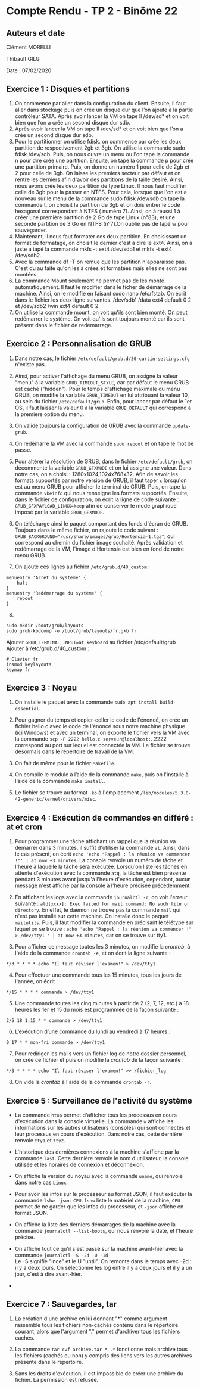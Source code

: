 # Compte Rendu - TP 2 - Binôme 22

## Auteurs et date
Clément MORELLI

Thibault GILG

Date : 07/02/2020
## Exercice 1 : Disques et partitions

1. On commence par aller dans la configuration du client. Ensuite, il faut aller dans stockage puis on crée un disque dur que l’on ajoute à la partie contrôleur SATA. Après avoir lancer la VM on tape ll /dev/sd* et on voit bien que l’on a crée un second disque dur sdb.
2.  Après avoir lancer la VM on tape ll /dev/sd* et on voit bien que l’on a crée un second disque dur sdb.
3. Pour le partitionner on utilise fdisk. on commence par crée les deux partition de respectivement 2gb et 3gb. On utilise la commande sudo fdisk /dev/sdb. Puis, on nous ouvre un menu ou l'on tape la commande n pour dire crée une partition. Ensuite, on tape la commande p pour crée une partition primaire. Puis, on donne un numéro 1 pour celle de 2gb et 2 pour celle de 3gb. On laisse les premiers secteur par défaut et on rentre les derniers afin d'avoir des partitions de la taille désiré. Ainsi, nous avons crée les deux partition de type Linux. Il nous faut modifier celle de 3gb pour la passer en NTFS. Pour cela, lorsque que l'on est a nouveau sur le menu de la commande  sudo fdisk /dev/sdb on tape la commande t, on choisit la partition de 3gb et on dois entrer le code hexagonal correspondant à NTFS ( numéro 7). Ainsi, on à réussi 1 à créer une première partition de 2 Go de type Linux (n°83), et une seconde partition de 3 Go en NTFS (n°7).On oublie pas de tapé w pour sauvegarder.
4. Maintenant, il nous faut formater ces deux partition. En choisissant un format de formatage, on choisit le dernier c'est à dire le ext4. Ainsi, on a juste a tapé la commande mkfs -t ext4 /dev/sdb1 et mkfs -t ext4 /dev/sdb2.
5. Avec la commande df -T on remue que les partition n'apparaisse pas. C'est du au faite qu'on les à crées et formatées mais elles ne sont pas montées.
6. La commande Mount seulement ne permet pas de les monté automatiquement. Il faut le modifier dans le ficher de démarrage de la machine. Ainsi, on le modifie en faisant sudo nano /etc/fstab. On écrit dans le fichier les deux ligne suivantes. /dev/sdb1 /data ext4 default 0 2 et /dev/sdb2 /win ext4 default 0 2.
7. On utilise la commande mount, on voit qu'ils sont bien monté. On peut redémarrer le système. On voit qu'ils sont toujours monté car ils sont présent dans le fichier de redémarrage.

## Exercice 2 : Personnalisation de GRUB

1. Dans notre cas, le fichier ```/etc/default/grub.d/50-curtin-settings.cfg``` n'existe pas.

2. Ainsi, pour activer l'affichage du menu GRUB, on assigne la valeur "menu" à la variable ```GRUB_TIMEOUT_STYLE```, car par défaut le menu GRUB est caché ("hidden"). Pour le temps d'affichage maximale du menu GRUB, on modifie la variable ```GRUB_TIMEOUT``` en lui attribuant la valeur 10, au sein du fichier ```/etc/default/grub```. Enfin, pour lancer par défaut le 1er OS, il faut laisser la valeur 0 à la variable ```GRUB_DEFAULT``` qui correspond à la première option du menu.

3. On valide toujours la configuration de GRUB avec la commande ```update-grub```.

4. On redémarre la VM avec la commande ```sudo reboot``` et on tape le mot de passe.

5. Pour altérer la résolution de GRUB, dans le fichier ```/etc/default/grub```, on décommente la variable ```GRUB_GFXMODE``` et on lui assigne une valeur. Dans notre cas, on a choisi : 1280x1024,1024x768x32. Afin de savoir les formats supportés par notre version de GRUB, il faut taper ```c``` lorsqu'on est au menu GRUB pour afficher le terminal de GRUB. Puis, on tape la commande ```vbeinfo``` qui nous renseigne les formats supportés. Ensuite, dans le fichier de configuration,  on écrit la ligne de code suivante : ```GRUB_GFXPAYLOAD_LINUX=keep``` afin de conserver le mode graphique imposé par la variable ```GRUB_GFXMODE```.

6. On télécharge ainsi le paquet comportant des fonds d'écran de GRUB. Toujours dans le même fichier, on rajoute le code suivant : ```GRUB_BACKGROUND="/usr/share/images/grub/Hortensia-1.tga"```, qui correspond au chemin du fichier image souhaité. Après validation et redémarrage de la VM, l'image d'Hortensia est bien en fond de notre menu GRUB. 

7. On ajoute ces lignes au fichier ```/etc/grub.d/40_custom``` :
```
menuentry 'Arrêt du système' { 
	halt 
} 
menuentry 'Redémarrage du système' { 
	reboot 
}
```

8.
 ```
sudo mkdir /boot/grub/layouts
sudo grub-kbdcomp -o /boot/grub/layouts/fr.gkb fr
```

Ajouter  `GRUB_TERMINAL_INPUT=at_keyboard`  au fichier /etc/default/grub Ajouter à /etc/grub.d/40_custom :

```
# Clavier fr
insmod keylayouts
keymap fr
```

## Exercice 3 : Noyau

1. On installe le paquet avec la commande ```sudo apt install build-essential```.

2. Pour gagner du temps et copier-coller le code de l'énoncé, on crée un fichier hello.c avec le code de l'énoncé sous notre machine physique (ici Windows) et avec un terminal, on exporte le fichier vers la VM avec la commande ```scp -P 2222 hello.c serveur@localhost:```. 2222 correspond au port sur lequel est connectée la VM. Le fichier se trouve désormais dans le répertoire de travail de la VM.

3. On fait de même pour le fichier ```Makefile```.

4. On compile le module à l’aide de la commande ```make```, puis on l'installe à l’aide de la commande ```make install```.

5. Le fichier se trouve au format ```.ko``` à l'emplacement ```/lib/modules/5.3.0-42-generic/kernel/drivers/misc```.

## Exercice 4 : Exécution de commandes en différé : at et cron
1. Pour programmer une tâche affichant un rappel que la réunion va démarrer dans 3 minutes, il suffit d'utiliser la commande ```at```. Ainsi, dans le cas présent, on écrit ```echo 'echo "Rappel : la réunion va commencer !"' | at now +3 minutes```. La console renvoie un numéro de tâche et l'heure à laquelle la tâche sera exécutée. Lorsqu'on liste les tâches en attente d'exécution avec la commande ```atq```, la tâche est bien présente pendant 3 minutes avant jusqu'à l'heure d'exécution, cependant, aucun message n'est affiché par la console à l'heure précisée précédemment. 

2. En affichant les logs avec la commande ```journalctl -r```, on voit l'erreur suivante : ```atd[xxxx]: Exec failed for mail command: No such file or directory```. En effet, le daemon ne trouve pas la commande ```mail``` qui n'est pas installé sur cette machine. On installe donc le paquet ```mailutils```. Puis, il faut modifier la commande en précisant le télétype sur lequel on se trouve : ```echo 'echo "Rappel : la réunion va commencer !" > /dev/tty1 ' | at now +3 minutes```, car on se trouve sur tty1.

3. Pour afficher ce message toutes les 3 minutes, on modifie la *crontab*, à l'aide de la commande ```crontab -e```, et on écrit la ligne suivante :
```
*/3 * * * * echo "Il faut réviser l'examen!" > /dev/tty1
```

4. Pour effectuer une commande tous les 15 minutes, tous les jours de l'année, on écrit :
```
*/15 * * * * commande > /dev/tty1
```

5. Une commande toutes les cinq minutes à partir de 2 (2, 7, 12, etc.) à 18 heures les 1er et 15 du mois est programmée de la façon suivante :
```
2/5 18 1,15 * * commande > /dev/tty1
```

6. L’exécution d’une commande du lundi au vendredi à 17 heures :
```
0 17 * * mon-fri commande > /dev/tty1
```

7. Pour rediriger les mails vers un fichier log de notre dossier personnel, on crée ce fichier et puis on modifie la *crontab* de la façon suivante  : 
```
*/3 * * * * echo "Il faut réviser l'examen!" >> /fichier_log
```

8. On vide la *crontab* à l'aide de la commande ```crontab -r```.

## Exercice 5 : Surveillance de l'activité du système
* La commande ```htop``` permet d'afficher tous les processus en cours d'exécution dans la console virtuelle. La commande ```w``` affiche les informations sur les autres utilisateurs (consoles) qui sont connectés et leur processus en cours d'exécution. Dans notre cas, cette dernière renvoie ```tty1``` et ```tty2```.

* L'historique des dernières connexions à la machine s'affiche par la commande ```last```. Cette dernière renvoie le nom d'utilisateur, la console utilisée et les horaires de connexion et déconnexion.

* On affiche la version du noyau avec la commande ```uname```, qui renvoie dans notre cas ```Linux```.

* Pour avoir les infos sur le processeur au format JSON, il faut exécuter la commande ```lshw -json CPU```. ```lshw``` liste le matériel de la machine, ```CPU``` permet de ne garder que les infos du processeur, et ```-json``` affiche en format JSON.

* On affiche la liste des derniers démarrages de la machine avec la commande ```journalctl --list-boots```, qui nous renvoie la date, et l'heure précise.

* On affiche tout ce qu'il s'est passé sur la machine avant-hier avec la commande `journalctl -S -2d -U -1d`  
Le -S signifie "ince" et le U "until". On remonte dans le temps avec -2d : il y a deux jours. On sélectionne les log entre il y a deux jours et il y a un jour, c'est à dire avant-hier.

* 

## Exercice 7 : Sauvegardes, tar

1. La création d'une archive en lui donnant "*" comme argument  rassemble tous les fichiers non-cachés contenu dans le répertoire courant, alors que l'argument "." permet d'archiver tous les fichiers cachés.

2. La commande ```tar cvf archive.tar * .*``` fonctionne mais archive tous les fichiers (cachés ou non) y compris des liens vers les autres archives présente dans le répertoire. 

3. Sans les droits d'exécution, il est impossible de créer une archive du fichier. La permission est refusée.
